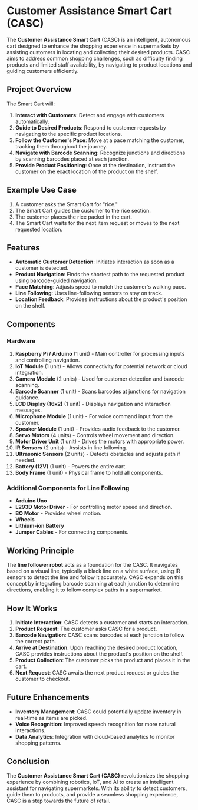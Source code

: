 # Customer Assistance Smart Cart (CASC)

The **Customer Assistance Smart Cart** (CASC) is an intelligent, autonomous cart designed to enhance the shopping experience in supermarkets by assisting customers in locating and collecting their desired products. CASC aims to address common shopping challenges, such as difficulty finding products and limited staff availability, by navigating to product locations and guiding customers efficiently.

## Project Overview

The Smart Cart will:
1. **Interact with Customers**: Detect and engage with customers automatically.
2. **Guide to Desired Products**: Respond to customer requests by navigating to the specific product locations.
3. **Follow the Customer's Pace**: Move at a pace matching the customer, tracking them throughout the journey.
4. **Navigate with Barcode Scanning**: Recognize junctions and directions by scanning barcodes placed at each junction.
5. **Provide Product Positioning**: Once at the destination, instruct the customer on the exact location of the product on the shelf.

## Example Use Case

1. A customer asks the Smart Cart for "rice."
2. The Smart Cart guides the customer to the rice section.
3. The customer places the rice packet in the cart.
4. The Smart Cart waits for the next item request or moves to the next requested location.

## Features

- **Automatic Customer Detection**: Initiates interaction as soon as a customer is detected.
- **Product Navigation**: Finds the shortest path to the requested product using barcode-guided navigation.
- **Pace Matching**: Adjusts speed to match the customer's walking pace.
- **Line Following**: Uses line-following sensors to stay on track.
- **Location Feedback**: Provides instructions about the product's position on the shelf.

## Components

### Hardware

1. **Raspberry Pi / Arduino** (1 unit) - Main controller for processing inputs and controlling navigation.
2. **IoT Module** (1 unit) - Allows connectivity for potential network or cloud integration.
3. **Camera Module** (2 units) - Used for customer detection and barcode scanning.
4. **Barcode Scanner** (1 unit) - Scans barcodes at junctions for navigation guidance.
5. **LCD Display (16x2)** (1 unit) - Displays navigation and interaction messages.
6. **Microphone Module** (1 unit) - For voice command input from the customer.
7. **Speaker Module** (1 unit) - Provides audio feedback to the customer.
8. **Servo Motors** (4 units) - Controls wheel movement and direction.
9. **Motor Driver Unit** (1 unit) - Drives the motors with appropriate power.
10. **IR Sensors** (2 units) - Assists in line following.
11. **Ultrasonic Sensors** (2 units) - Detects obstacles and adjusts path if needed.
12. **Battery (12V)** (1 unit) - Powers the entire cart.
13. **Body Frame** (1 unit) - Physical frame to hold all components.

### Additional Components for Line Following

- **Arduino Uno**
- **L293D Motor Driver** - For controlling motor speed and direction.
- **BO Motor** - Provides wheel motion.
- **Wheels**
- **Lithium-ion Battery**
- **Jumper Cables** - For connecting components.

## Working Principle

The **line follower robot** acts as a foundation for the CASC. It navigates based on a visual line, typically a black line on a white surface, using IR sensors to detect the line and follow it accurately. CASC expands on this concept by integrating barcode scanning at each junction to determine directions, enabling it to follow complex paths in a supermarket.

## How It Works

1. **Initiate Interaction**: CASC detects a customer and starts an interaction.
2. **Product Request**: The customer asks CASC for a product.
3. **Barcode Navigation**: CASC scans barcodes at each junction to follow the correct path.
4. **Arrive at Destination**: Upon reaching the desired product location, CASC provides instructions about the product's position on the shelf.
5. **Product Collection**: The customer picks the product and places it in the cart.
6. **Next Request**: CASC awaits the next product request or guides the customer to checkout.

## Future Enhancements

- **Inventory Management**: CASC could potentially update inventory in real-time as items are picked.
- **Voice Recognition**: Improved speech recognition for more natural interactions.
- **Data Analytics**: Integration with cloud-based analytics to monitor shopping patterns.

## Conclusion

The **Customer Assistance Smart Cart (CASC)** revolutionizes the shopping experience by combining robotics, IoT, and AI to create an intelligent assistant for navigating supermarkets. With its ability to detect customers, guide them to products, and provide a seamless shopping experience, CASC is a step towards the future of retail.
